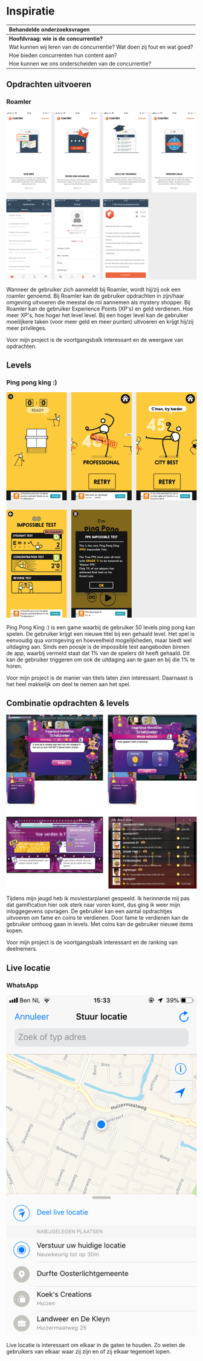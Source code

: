 # Inspiratie

| Behandelde onderzoeksvragen |
| :--- |
| **Hoofdvraag: wie is de concurrentie?** |
| Wat kunnen wij leren van de concurrentie? Wat doen zij fout en wat goed? |
| Hoe bieden concurrenten hun content aan? |
| Hoe kunnen we ons onderscheiden van de concurrentie? |

## Opdrachten uitvoeren

### Roamler

![](../.gitbook/assets/roamler-01.png)

Wanneer de gebruiker zich aanmeldt bij Roamler, wordt hij/zij ook een roamler genoemd. Bij Roamler kan de gebruiker opdrachten in zijn/haar omgeving uitvoeren die meestal de rol aannemen als mystery shopper. Bij Roamler kan de gebruiker Experience Points \(XP's\) en geld verdienen. Hoe meer XP's, hoe hoger het level level. Bij een hoger level kan de gebruiker moeilijkere taken \(voor meer geld en meer punten\) uitvoeren en krijgt hij/zij meer privileges.

Voor mijn project is de voortgangsbalk interessant en de weergave van opdrachten.

## Levels

### Ping pong king :\)

![](../.gitbook/assets/pingpongking-01.png)

Ping Pong King :\) is een game waarbij de gebruiker 50 levels ping pong kan spelen. De gebruiker krijgt een nieuwe titel bij een gehaald level. Het spel is eenvoudig qua vormgeving en hoeveelheid mogelijkheden, maar biedt wel uitdaging aan. Sinds een poosje is de impossible test aangeboden binnen de app, waarbij vermeld staat dat 1% van de spelers dit heeft gehaald. Dit kan de gebruiker triggeren om ook de uitdaging aan te gaan en bij die 1% te horen.

Voor mijn project is de manier van titels laten zien interessant. Daarnaast is het heel makkelijk om deel te nemen aan het spel.

##  Combinatie opdrachten & levels

![](../.gitbook/assets/moviestarplanet-01.png)

Tijdens mijn jeugd heb ik moviestarplanet gespeeld. Ik herinnerde mij pas dat gamification hier ook sterk naar voren komt, dus ging ik weer mijn inloggegevens opvragen. De gebruiker kan een aantal opdrachtjes uitvoeren om fame en coins te verdienen. Door fame te verdienen kan de gebruiker omhoog gaan in levels. Met coins kan de gebruiker nieuwe items kopen. 

Voor mijn project is de voortgangsbalk interessant en de ranking van deelnemers.

## Live locatie

### WhatsApp

![](../.gitbook/assets/img_3319.PNG)

Live locatie is interessant om elkaar in de gaten te houden. Zo weten de gebruikers van elkaar waar zij zijn en of zij elkaar tegemoet lopen.

